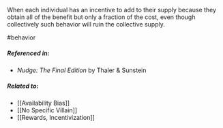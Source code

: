 When each individual has an incentive to add to their supply because they obtain all of the benefit but only a fraction of the cost, even though collectively such behavior will ruin the collective supply.

#behavior 

##### Referenced in: 

- *Nudge: The Final Edition* by Thaler & Sunstein

##### Related to: 

- [[Availability Bias]]
- [[No Specific Villain]]
- [[Rewards, Incentivization]] 